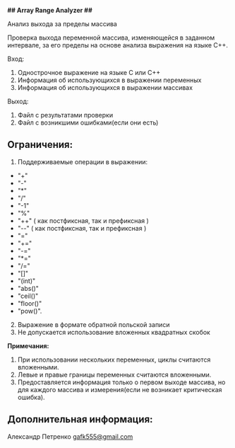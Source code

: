 **## Array Range Analyzer ##**

Анализ выхода за пределы массива

Проверка выхода переменной массива, изменяющейся в заданном интервале, за его пределы на основе анализа выражения на языке С++. 

Вход:

1) Однострочное выражение на языке C или С++
2) Информация об использующихся в выражении переменных
3) Информация об использующихся в выражении массивах

Выход:
1) Файл с результатами проверки
2) Файл с возникшими ошибками(если они есть)

## Ограничения: ##

1) Поддерживаемые операции в выражении:
- "+"
- "-"
- "*"
- "/"
- "-1"
- "%"
- "++" ( как постфиксная, так и префиксная )
- "--" ( как постфиксная, так и префиксная )
- "="
- "+="
- "-="
- "*="
- "/="
- "[]"
- "(int)"
- "abs()"
- "ceil()"
- "floor()"
- "pow()".

2) Выражение в формате обратной польской записи
3) Не допускается использование вложенных квадратных скобок

**Примечания:**
1) При использовании нескольких переменных, циклы считаются вложенными.
2) Левые и правые границы переменных считаются вложенными.
3) Предоставляется информация только о первом выходе массива, но для каждого массива и измерения(если не возникает критическая ошибка).

## Дополнительная информация: ##
Александр Петренко
gafk555@gmail.com